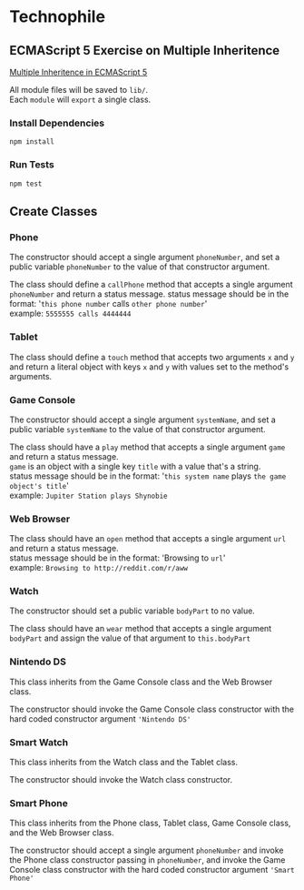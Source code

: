 # Technophile

## ECMAScript 5 Exercise on Multiple Inheritence

[Multiple Inheritence in ECMAScript 5](https://slides.com/jasonsewell/multiple-inheritance)

All module files will be saved to `lib/`.  
Each `module` will `export` a single class.

### Install Dependencies

```
npm install
```

### Run Tests

```
npm test
```

## Create Classes

### Phone

The constructor should accept a single argument `phoneNumber`, and set a public variable `phoneNumber` to the value of that constructor argument.

The class should define a `callPhone` method that accepts a single argument `phoneNumber` and return a status message. status message should be in the format: '`this phone number` calls `other phone number`'  
example: `5555555 calls 4444444`

### Tablet

The class should define a `touch` method that accepts two arguments `x` and `y` and return a literal object with keys `x` and `y` with values set to the method's arguments. 

### Game Console

The constructor should accept a single argument `systemName`, and set a public variable `systemName` to the value of that constructor argument.

The class should have a `play` method that accepts a single argument `game` and return a status message.  
`game` is an object with a single key `title` with a value that's a string.  
status message should be in the format: '`this system name` plays `the game object's title`'  
example: `Jupiter Station plays Shynobie`

### Web Browser

The class should have an `open` method that accepts a single argument `url` and return a status message.  
status message should be in the format: 'Browsing to `url`'  
example: `Browsing to http://reddit.com/r/aww`

### Watch

The constructor should set a public variable `bodyPart` to no value.

The class should have an `wear` method that accepts a single argument `bodyPart` and assign the value of that argument to `this.bodyPart`

### Nintendo DS

This class inherits from the Game Console class and the Web Browser class.

The constructor should invoke the Game Console class constructor with the hard coded constructor argument `'Nintendo DS'`

### Smart Watch

This class inherits from the Watch class and the Tablet class.

The constructor should invoke the Watch class constructor.

### Smart Phone

This class inherits from the Phone class, Tablet class, Game Console class, and the Web Browser class.

The constructor should accept a single argument `phoneNumber` and invoke the Phone class constructor passing in `phoneNumber`, and invoke the Game Console class constructor with the hard coded constructor argument `'Smart Phone'`
